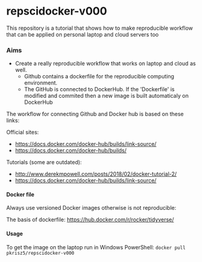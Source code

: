 # repscidocker-v000
This repository is a tutorial that shows how to make reproducible workflow that can be applied on personal laptop and cloud servers too 

### Aims

* Create a really reproducible workflow that works on laptop and cloud as well.
  * Github contains a dockerfile for the reproducible computing environment.
  * The GitHub is connected to DockerHub. If the 'Dockerfile' is modified and commited then a new image is built automaticaly on DockerHub 

The workflow for connecting Github and Docker hub is based on these links:

Official sites:

* https://docs.docker.com/docker-hub/builds/link-source/
* https://docs.docker.com/docker-hub/builds/

Tutorials (some are outdated):

* http://www.derekmpowell.com/posts/2018/02/docker-tutorial-2/
* https://docs.docker.com/docker-hub/builds/link-source/

#### Docker file

Always use versioned Docker images otherwise is not reproducible:

The basis of dockerfile: https://hub.docker.com/r/rocker/tidyverse/


#### Usage 
To get the image on the laptop run in Windows PowerShell:
`docker pull pkrisz5/repscidocker-v000`
